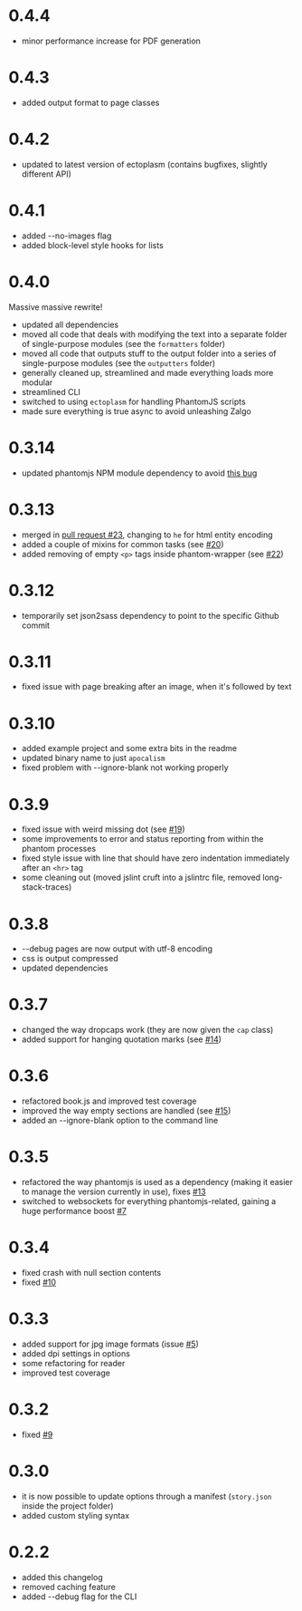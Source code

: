 0.4.4
===

- minor performance increase for PDF generation

0.4.3
===

- added output format to page classes

0.4.2
===

- updated to latest version of ectoplasm (contains bugfixes, slightly different API)

0.4.1
===

- added --no-images flag
- added block-level style hooks for lists

0.4.0
===

Massive massive rewrite!

- updated all dependencies
- moved all code that deals with modifying the text into a separate folder of single-purpose modules (see the `formatters` folder)
- moved all code that outputs stuff to the output folder into a series of single-purpose modules (see the `outputters` folder)
- generally cleaned up, streamlined and made everything loads more modular
- streamlined CLI
- switched to using `ectoplasm` for handling PhantomJS scripts
- made sure everything is true async to avoid unleashing Zalgo

0.3.14
===

- updated phantomjs NPM module dependency to avoid [this bug](https://github.com/Medium/phantomjs/issues/161)

0.3.13
===

- merged in [pull request #23](https://github.com/andrey-p/apocalism-js/pull/23), changing to `he` for html entity encoding
- added a couple of mixins for common tasks (see [#20](https://github.com/andrey-p/apocalism-js/issues/20))
- added removing of empty `<p>` tags inside phantom-wrapper (see [#22](https://github.com/andrey-p/apocalism-js/issues/22))

0.3.12
===

- temporarily set json2sass dependency to point to the specific Github commit

0.3.11
===

- fixed issue with page breaking after an image, when it's followed by text

0.3.10
===

- added example project and some extra bits in the readme
- updated binary name to just `apocalism`
- fixed problem with --ignore-blank not working properly

0.3.9
===

- fixed issue with weird missing dot (see [#19](https://github.com/andrey-p/apocalism-js/issues/19))
- some improvements to error and status reporting from within the phantom processes
- fixed style issue with line that should have zero indentation immediately after an `<hr>` tag
- some cleaning out (moved jslint cruft into a jslintrc file, removed long-stack-traces)

0.3.8
===

- --debug pages are now output with utf-8 encoding
- css is output compressed
- updated dependencies

0.3.7
===

- changed the way dropcaps work (they are now given the `cap` class)
- added support for hanging quotation marks (see [#14](https://github.com/andrey-p/apocalism-js/issues/14))

0.3.6
===

- refactored book.js and improved test coverage
- improved the way empty sections are handled (see [#15](https://github.com/andrey-p/apocalism-js/issues/15))
- added an --ignore-blank option to the command line

0.3.5
====

- refactored the way phantomjs is used as a dependency (making it easier to manage the version currently in use), fixes [#13](https://github.com/andrey-p/apocalism-js/issues/10)
- switched to websockets for everything phantomjs-related, gaining a huge performance boost [#7](https://github.com/andrey-p/apocalism-js/issues/7)

0.3.4
====

- fixed crash with null section contents
- fixed [#10](https://github.com/andrey-p/apocalism-js/issues/10)

0.3.3
====

- added support for jpg image formats (issue [#5](https://github.com/andrey-p/apocalism-js/issues/5))
- added dpi settings in options
- some refactoring for reader
- improved test coverage

0.3.2
====

- fixed [#9](https://github.com/andrey-p/apocalism-js/issues/9)

0.3.0
====

- it is now possible to update options through a manifest (`story.json` inside the project folder)
- added custom styling syntax

0.2.2
====

- added this changelog
- removed caching feature
- added --debug flag for the CLI
